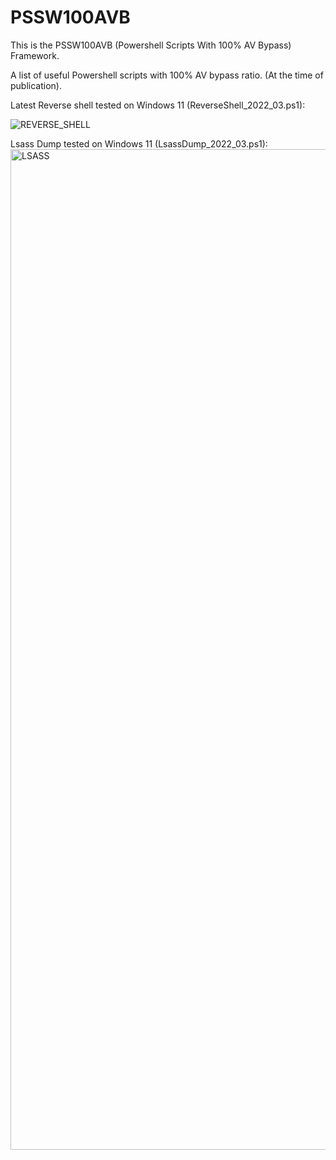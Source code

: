 # PSSW100AVB

This is the PSSW100AVB (Powershell Scripts With 100% AV Bypass) Framework.

A list of useful Powershell scripts with 100% AV bypass ratio. (At the time of publication).


Latest Reverse shell tested on Windows 11 (ReverseShell_2022_03.ps1):

![REVERSE_SHELL](https://user-images.githubusercontent.com/62064939/159348221-b015aa17-87dc-4b88-9aab-049ff682a57d.jpg)


Lsass Dump  tested on Windows 11 (LsassDump_2022_03.ps1):
<img width="1601" alt="LSASS" src="https://user-images.githubusercontent.com/62064939/160251464-8c4d64fe-1095-48f9-96aa-ef9b747d4ff0.png">
